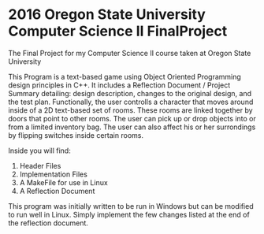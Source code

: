 # 2016 Oregon State University Computer Science II FinalProject
The Final Project for my Computer Science II course taken at Oregon State University

This Program is a text-based game using Object Oriented Programming design principles in C++. It includes a Reflection Document / Project Summary detailing: design description, changes to the original design, and the test plan. Functionally, the user controlls a character that moves around inside of a 2D text-based set of rooms. These rooms are linked together by doors that point to other rooms. The user can pick up or drop objects into or from a limited inventory bag. The user can also affect his or her surrondings by flipping switches inside certain rooms.

Inside you will find:
  1.  Header Files
  2.  Implementation Files
  3.  A MakeFile for use in Linux
  4.  A Reflection Document
  
This program was initially written to be run in Windows but can be modified to run well in Linux. Simply implement the few changes listed at the end of the reflection document.
